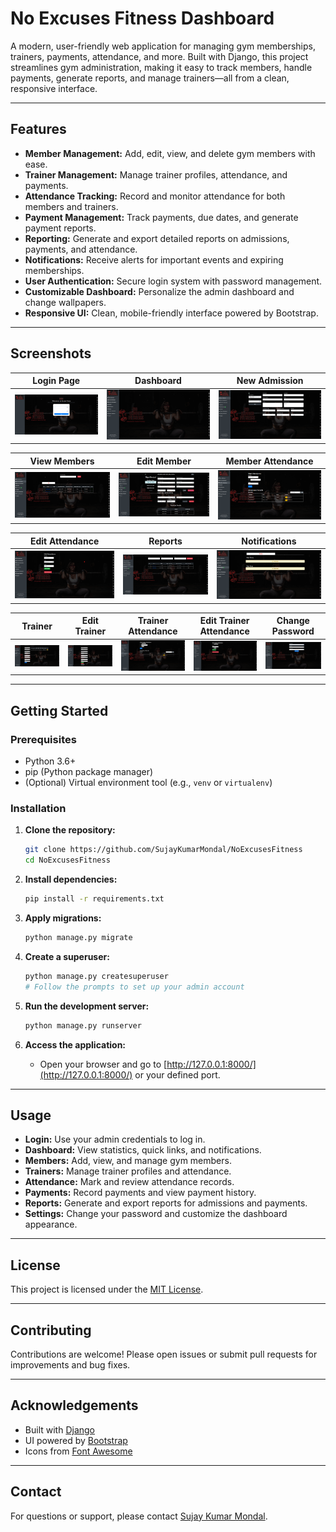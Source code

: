 <!-- ![Login Page](images/login_page.png)
![Dashboard](images/dashboard.png)
![New Admission](images/new_admission.png)
![View All Members](images/view_all_members.png)
![Edit Member](images/edit_member.png)
![Member Attendance](images/attendance.png)
![Member Attendance](images/edit_attendance.png)
![Generate Reports](images/reports.png)
![Notifications](images/notifications.png)
![Trainer](images/trainer.png)
![Edit & Delete Trainer](images/edit_trainer.png)
![Edit & Delete Trainer](images/trainer_attendance.png)
![Edit & Delete Trainer](images/edit_trainer_attendance.png)
![Change Password](images/change_password.png) -->

# No Excuses Fitness Dashboard

A modern, user-friendly web application for managing gym memberships, trainers, payments, attendance, and more. Built with Django, this project streamlines gym administration, making it easy to track members, handle payments, generate reports, and manage trainers—all from a clean, responsive interface.

---

## Features

- **Member Management:** Add, edit, view, and delete gym members with ease.
- **Trainer Management:** Manage trainer profiles, attendance, and payments.
- **Attendance Tracking:** Record and monitor attendance for both members and trainers.
- **Payment Management:** Track payments, due dates, and generate payment reports.
- **Reporting:** Generate and export detailed reports on admissions, payments, and attendance.
- **Notifications:** Receive alerts for important events and expiring memberships.
- **User Authentication:** Secure login system with password management.
- **Customizable Dashboard:** Personalize the admin dashboard and change wallpapers.
- **Responsive UI:** Clean, mobile-friendly interface powered by Bootstrap.

---

## Screenshots

| Login Page | Dashboard | New Admission |
|------------|-----------|---------------|
| ![Login Page](images/login_page.png) | ![Dashboard](images/dashboard.png) | ![New Admission](images/new_admission.png) |

| View Members | Edit Member | Member Attendance |
|--------------|-------------|-------------------|
| ![View All Members](images/view_all_members.png) | ![Edit Member](images/edit_member.png) | ![Member Attendance](images/attendance.png) |

| Edit Attendance | Reports | Notifications |
|-----------------|---------|--------------|
| ![Edit Attendance](images/edit_attendance.png) | ![Generate Reports](images/reports.png) | ![Notifications](images/notifications.png) |

| Trainer | Edit Trainer | Trainer Attendance | Edit Trainer Attendance | Change Password |
|---------|--------------|-------------------|------------------------|-----------------|
| ![Trainer](images/trainer.png) | ![Edit & Delete Trainer](images/edit_trainer.png) | ![Trainer Attendance](images/trainer_attendance.png) | ![Edit Trainer Attendance](images/edit_trainer_attendance.png) | ![Change Password](images/change_password.png) |

---

## Getting Started

### Prerequisites

- Python 3.6+
- pip (Python package manager)
- (Optional) Virtual environment tool (e.g., `venv` or `virtualenv`)

### Installation

1. **Clone the repository:**
    ```sh
    git clone https://github.com/SujayKumarMondal/NoExcusesFitness
    cd NoExcusesFitness
    ```

2. **Install dependencies:**
    ```sh
    pip install -r requirements.txt
    ```

3. **Apply migrations:**
    ```sh
    python manage.py migrate
    ```

4. **Create a superuser:**
    ```sh
    python manage.py createsuperuser
    # Follow the prompts to set up your admin account
    ```

5. **Run the development server:**
    ```sh
    python manage.py runserver
    ```

6. **Access the application:**
    - Open your browser and go to [http://127.0.0.1:8000/](http://127.0.0.1:8000/) or your defined port.

---

## Usage

- **Login:** Use your admin credentials to log in.
- **Dashboard:** View statistics, quick links, and notifications.
- **Members:** Add, view, and manage gym members.
- **Trainers:** Manage trainer profiles and attendance.
- **Attendance:** Mark and review attendance records.
- **Payments:** Record payments and view payment history.
- **Reports:** Generate and export reports for admissions and payments.
- **Settings:** Change your password and customize the dashboard appearance.

---

## License

This project is licensed under the [MIT License](LICENSE).

---

## Contributing

Contributions are welcome! Please open issues or submit pull requests for improvements and bug fixes.

---

## Acknowledgements

- Built with [Django](https://www.djangoproject.com/)
- UI powered by [Bootstrap](https://getbootstrap.com/)
- Icons from [Font Awesome](http://fontawesome.io/)

---

## Contact

For questions or support, please contact [Sujay Kumar Mondal](mailto:hiiiamsujay12@gmail.com).